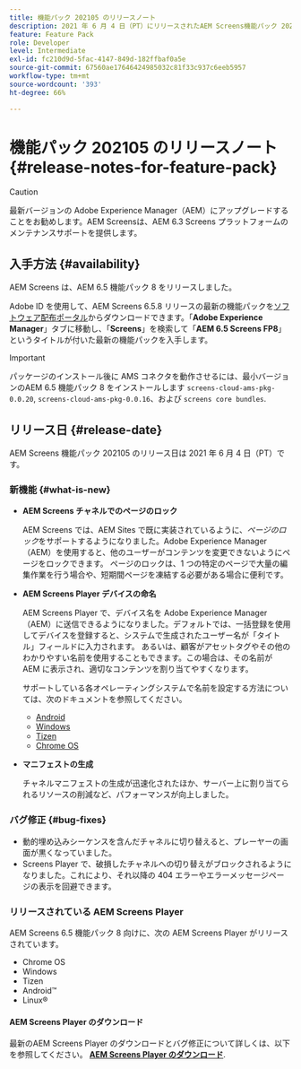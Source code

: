 ```yaml
---
title: 機能パック 202105 のリリースノート
description: 2021 年 6 月 4 日（PT）にリリースされたAEM Screens機能パック 202105 について説明します。
feature: Feature Pack
role: Developer
level: Intermediate
exl-id: fc210d9d-5fac-4147-849d-182ffbaf0a5e
source-git-commit: 67560ae17646424985032c81f33c937c6eeb5957
workflow-type: tm+mt
source-wordcount: '393'
ht-degree: 66%

---
```


# 機能パック 202105 のリリースノート {#release-notes-for-feature-pack}

>[!CAUTION]
>最新バージョンの Adobe Experience Manager（AEM）にアップグレードすることをお勧めします。AEM Screensは、AEM 6.3 Screens プラットフォームのメンテナンスサポートを提供します。

## 入手方法 {#availability}

AEM Screens は、AEM 6.5 機能パック 8 をリリースしました。

Adobe ID を使用して、AEM Screens 6.5.8 リリースの最新の機能パックを[ソフトウェア配布ポータル](https://experience.adobe.com/#/downloads/content/software-distribution/en/aem.html)からダウンロードできます。「**Adobe Experience Manager**」タブに移動し、「**Screens**」を検索して「**AEM 6.5 Screens FP8**」というタイトルが付いた最新の機能パックを入手します。

>[!IMPORTANT]
>パッケージのインストール後に AMS コネクタを動作させるには、最小バージョンのAEM 6.5 機能パック 8 をインストールします `screens-cloud-ams-pkg-0.0.20`, `screens-cloud-ams-pkg-0.0.16`、および `screens core bundles`.

## リリース日 {#release-date}

AEM Screens 機能パック 202105 のリリース日は 2021 年 6 月 4 日（PT）です。

### 新機能 {#what-is-new}

* **AEM Screens チャネルでのページのロック**

  AEM Screens では、AEM Sites で既に実装されているように、*ページのロック*&#x200B;をサポートするようになりました。Adobe Experience Manager（AEM）を使用すると、他のユーザーがコンテンツを変更できないようにページをロックできます。 ページのロックは、1 つの特定のページで大量の編集作業を行う場合や、短期間ページを凍結する必要がある場合に便利です。

* **AEM Screens Player デバイスの命名**

  AEM Screens Player で、デバイス名を Adobe Experience Manager（AEM）に送信できるようになりました。デフォルトでは、一括登録を使用してデバイスを登録すると、システムで生成されたユーザー名が「タイトル」フィールドに入力されます。 あるいは、顧客がアセットタグやその他のわかりやすい名前を使用することもできます。この場合は、その名前が AEM に表示され、適切なコンテンツを割り当てやすくなります。

  サポートしている各オペレーティングシステムで名前を設定する方法については、次のドキュメントを参照してください。

   * [Android](/help/user-guide/implementing-android-player.md#name-android)
   * [Windows](/help/user-guide/implementing-windows-player.md#name-windows)
   * [Tizen](/help/user-guide/tizen-player.md#name-tizen)
   * [Chrome OS](/help/user-guide/implementing-chrome-os-player.md#name-chrome)

* **マニフェストの生成**

  チャネルマニフェストの生成が迅速化されたほか、サーバー上に割り当てられるリソースの削減など、パフォーマンスが向上しました。

### バグ修正 {#bug-fixes}

* 動的埋め込みシーケンスを含んだチャネルに切り替えると、プレーヤーの画面が黒くなっていました。
* Screens Player で、破損したチャネルへの切り替えがブロックされるようになりました。これにより、それ以降の 404 エラーやエラーメッセージページの表示を回避できます。

### リリースされている AEM Screens Player

AEM Screens 6.5 機能パック 8 向けに、次の AEM Screens Player がリリースされています。

* Chrome OS
* Windows
* Tizen
* Android™
* Linux®

#### AEM Screens Player のダウンロード 

最新のAEM Screens Player のダウンロードとバグ修正について詳しくは、以下を参照してください。 **[AEM Screens Player のダウンロード](https://download.macromedia.com/screens/index.html)**.
